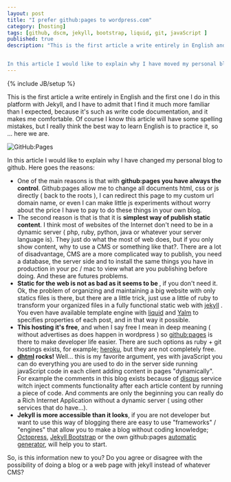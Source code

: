 ```yaml
---
layout: post
title: "I prefer github:pages to wordpress.com"
category: [hosting] 
tags: [github, dscm, jekyll, bootstrap, liquid, git, javaScript ]
published: true
description: "This is the first article a write entirely in English and the first one I do in this platform with Jekyll, and I have to admit that I find it much more familiar than I expected, because it's such as write code documentation, and it makes me comfortable. Of course I know this article will have some spelling mistakes, but I really think the best way to learn English is to practice it, so ... here we are.


In this article I would like to explain why I have moved my personal blog to github. Here goes the reasons:"
---
```

{% include JB/setup %}
<p>This is the first article a write entirely in English and the first one I do in this platform with Jekyll, and I have to admit that I find it much more familiar than I expected, because it's such as write code documentation, and it makes me comfortable. Of course I know this article will have some spelling mistakes, but I really think the best way to learn English is to practice it, so ... here we are.</p>
<img title="GitHub:Pages" src="{{ BASE_PATH }}/images/posts/scrcap-theme.png" alt="GitHub:Pages"   />

<p>In this article I would like to explain why I have changed my personal blog to github. Here goes the reasons:</p>
<p>
	<ul>
		<li>
			One of the main reasons is that with <strong>github:pages you have always the control</strong>. Github:pages allow me to change all documents html, css or js directly ( back to the roots ), I can redirect this page to my custom url domain name, or even I can make little js experiments without worry about the price I have to pay to do these things in your own blog. 
		</li>
		<li>
			The second reason is that is that it is <strong>simplest way of publish static content</strong>. I think most of websites of the Internet don't need to be in a dynamic server ( php, ruby, python, java or whatever your server language is). They just do what the most of web does, but if you only show content, why to use a CMS or something like that?. There are a lot of disadvantage, CMS are a more complicated way to publish, you need a database, the server side and to install the same things you have in production in your pc / mac to view what are you publishing before doing. And these are futures problems.
		</li>
		<li>
		  	<strong>Static for the web is not as bad as it seems to be </strong>, if you don't need it. Ok, the problem of organizing and maintaining a big website with only statics files is there, but there are a little trick, just use a little of ruby to transform your organized files in a fully functional static web with <a href="http://jekyllrb.com" target="_blank">jekyll</a> . You even have available template engine with <a href="http://liquidmarkup.org" target="_blank">liquid</a> and <a href="http://yaml.org" target="_blank">Yalm</a> to specifies properties of each post, and in that way it possible.
		</li>
		<li>
			<strong>This hosting it's free</strong>, and when I say free I mean in deep meaning ( without advertises as does happen in wordpress ) so <a href="http://pages.github.com/" taget="_blankw">github:pages</a> is there to make developer life easier. There are such options as ruby + git hostings exists, for example; <a href="http://www.heroku.com" target="_blank">heroku</a>, but they are not completely free.
		</li>
		<li>
			<strong><a href="http://en.wikipedia.org/wiki/Dynamic_HTML" target="_blank">dhtml</a> rocks!</strong> Well... this is my favorite argument, yes with javaScript you can do everything you are used to do in the server side running javaScript code in each client adding content in pages "dynamically". For example the comments in this blog exists because of <a href="http://disqus.com/" target="_blank">disqus</a> service witch inject comments functionality after each article content by running a piece of code. And comments are only the beginning you can really do a Rich Internet Application without a dynamic server ( using other services that do have...).
		</li>
		<li>
			<strong>Jekyll is more accessible than it looks</strong>, if you are not developer but want to use this way of blogging there are easy to use "frameworks" / "engines" that allow you to make a blog without coding knowledge; <a href="http://octopress.org" target="_blank">Octopress</a>, <a href="http://jekyllbootstrap.com" target="_blank">Jekyll Bootstrap</a> or the own github:pages <a href="https://help.github.com/articles/creating-pages-with-the-automatic-generator" target="_blank">automatic generator</a>, will help you to start.
		</li>
	</ul>
</p>
<p>So, is this information new to you? Do you agree or disagree with the possibility of doing a blog or a web page with jekyll instead of whatever CMS?</p>
